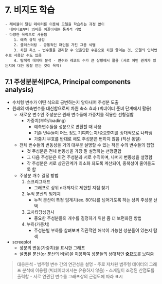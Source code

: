 # 7. 비지도 학습
```
- 레이블이 달린 데이터를 이용해 모델을 학습하는 과정 없이
  데이터로부터 의미를 이끌어내는 통계적 기법
- 다양한 목적으로 사용됨
	1. 예측 규칙 생성
	2. 클러스터링 - 공통적인 패턴을 가진 그룹 식별
	3. 차원 축소 - 변수들을 관리할 수 있을만한 수준으로 차원 줄이는 것, 모델의 입력변수로 사용할 수도 있음
	4. 탐색적 데이터 분석 - 변수와 레코드 수가 큰 상황에서 활용 (서로 어떤 관계가 있는지에 대한 통찰 얻는 것이 목적)

```

##  7.1 주성분분석(PCA, Principal components analysis)
- 수치형 변수가 어떤 식으로 공변하는지 알아내어 주성분 도출
- 원래의 예측변수를 대신함으로써 차원 축소 효과 (빅데이터 준비 단계에서 활용)
	- 새로운 변수인 주성분은 원래 변수들에 가중치를 적용한 선형결합
		- 가중치(부하/loading)
			- 예측변수들을 성분으로 변환할 때 사용
			- 기존 변수들이 어느 정도 기여하는지/중요한지를 상대적으로 나타냄
			- 가중치 부호를 반대로 해도 주성분은 변하지 않음 (직선 동일)
	- 전체 변수들의 변동성을 거의 대부분 설명할 수 있는 적은 수의 변수들의 집합
		- 첫 주성분은 전체 변동성을 가장 잘 설명하는 선형결합
		- 그 다음 주성분은 이전 주성분과 서로 수직이며, 나머지 변동성을 설명함
		- 각 주성분은 서로 상관관계가 최소화 되도록 계산되어, 중복성이 줄어들도록 함
	- 주성분 개수 결정 방법
		1. 스크리그래프
			- 그래프로 상위 n개까지로 제한할 지점 찾기
		2. 누적 분산의 임계치
			- 누적 분산이 특정 임계치(ex. 80%)를 넘어가도록 하는 상위 주성분 선택
		3. 교차타당성검사
			- 중요한 주성분들의 개수를 결정하기 위한 좀 더 보편화된 방법
		4. 부하(가중치)
			- 주성분별 부하를 살펴보며 직관적인 해석이 가능한 성분들이 있는지 탐색 
- screeplot
	- 성분의 변동(가중치)을 표시한 그래프
	- 설명된 분산(or 분산의 비율)을 이용하여 성분들의 상대적인 **중요도**를 보여줌

> 대응분석
	- 범주형 변수 간의 연관성을 설명
	- 주로 저차원 범주형 데이터의 그래프 분석에 이용됨 (빅데이터에서는 유용하지 않음)
	- 스케일이 조정된 산점도를 출력함
	- 서로 연관된 변수를 그래프상의 근접도에 따라 표시

